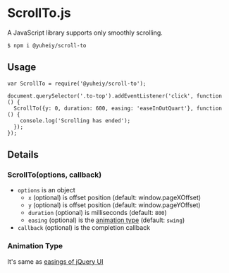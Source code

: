 # ScrollTo.js
A JavaScript library supports only smoothly scrolling.

    $ npm i @yuheiy/scroll-to

## Usage
    var ScrollTo = require('@yuheiy/scroll-to');

    document.querySelector('.to-top').addEventListener('click', function () {
      ScrollTo({y: 0, duration: 600, easing: 'easeInOutQuart'}, function () {
        console.log('Scrolling has ended');
      });
    });

## Details
### ScrollTo(options, callback)
* `options` is an object
  - `x` (optional) is offset position (default: window.pageXOffset)
  - `y` (optional) is offset position (default: window.pageYOffset)
  - `duration` (optional) is milliseconds (default: `800`)
  - `easing` (optional) is the [animation type](#Animation-Type) (default: `swing`)
* `callback` (optional) is the completion callback

### Animation Type
It's same as [easings of jQuery UI](https://jqueryui.com/easing/)
